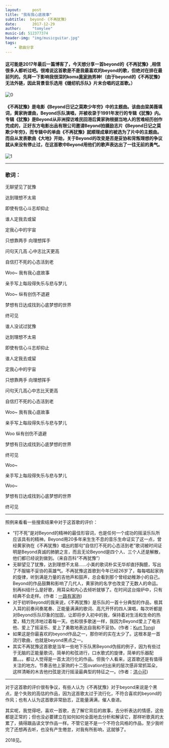 ```yaml
---
layout:     post
title: "我有我心底故事"
subtitle:  beyond-《不再犹豫》
date:       2017-12-29
author:     "tomylee"
music-id: 512377374
header-img: "img/musicguitar.jpg"
tags:
    - 歌曲分享
---
```

#### 这可能是2017年最后一篇博客了，今天想分享一首beyond的《不再犹豫》,相信很多人都听过吧。很难说这首歌是不是我最喜欢的beyond的歌，但绝对在排在最前列的。先拜一下影响我很深的koma[黄家驹](http://www.bing.com/knows/search?q=%E9%BB%84%E5%AE%B6%E9%A9%B9&mkt=zh-cn&FORM=BKACAI)男神!（由于beyond的《不再犹豫》无法外链，因此背景音乐选用《缝纫机乐队》片末合唱的这首歌。）
![0](http://p0.ifengimg.com/pmop/2017/0701/E28D75A3E73F4FD2C36FE33FD8E8F7458A49E0C7_size72_w1024_h744.jpeg)

#### 《不再犹豫》是电影《Beyond日记之莫欺少年穷》中的主题曲。该曲由梁美薇填词，黄家驹谱曲，Beyond乐队演唱，并被收录于1991年发行的专辑《犹豫》内。专辑《犹豫》是Beyond从非洲探访难民回港后黄家驹根据当地人的苦难经历创作完成的，正好东方电影出品有限公司邀请Beyond拍摄励志片《Beyond日记之莫欺少年穷》，而专辑中的单曲《不再犹豫》就顺理成章的被选为了片中的主题曲。而自从发表歌曲《大地》开始，关于Beyond的改变是否是妥协和背叛理想的争议就从来没有停止过，在这首歌中Beyond用他们的歌声表达出了一往无前的勇气。

![1](http://img1.cache.netease.com/catchpic/9/97/979BBE9E1D80CD1C2211FC622D5CD07B.jpg)

---

### 歌词：
无聊望见了犹豫

达到理想不太易

即使有信心斗志却抑止

谁人定我去或留

定我心中的宇宙

只想靠两手 向理想挥手

问句天几高 心中志比天更高

自信打不死的心态活到老

Woo~ 我有我心底故事

亲手写上每段得失乐与悲与梦儿

Woo~ 纵有创伤不退避

梦想有日达成找到心底梦想的世界

终可见

谁人没试过犹豫

达到理想不太易

即使有信心斗志却抑止

谁人定我去或留

定我心中的宇宙

只想靠两手 向理想挥手

问句天几高心中志比天更高

自信打不死的心态活到老

Woo~ 我有我心底故事

亲手写上每段得失乐与悲与梦儿

Woo 纵有创伤不退避

梦想有日达成找到心底梦想的世界

终可见

Woo~

亲手写上每段得失乐与悲与梦儿

Woo~

梦想有日达成找到心底梦想的世界

终可见

---
照例来看看一些搜索结果中对于这首歌的评价：
- “打不死”是对Beyond的精神的最佳形容词，也是任何一个成功的摇滚乐队所应该具有的精神。Beyond用20多年来生生不息的音乐生命证实了这一点，曾经黄家驹在《不再犹豫》唱出的那句“自信打不死的心态活到老”歌词被时间证明是Beyond真诚的肺腑之言，而且无论Beyond是四个人、三个人还是解散，他们都已经说到做到。（来自百科“不再犹豫”）
- 无聊望见了犹豫，达到理想不太易……小美的歌词朴实无华却直抒胸臆，写出了不服输不妥协的英雄气。不再犹豫这首歌到今年已经26岁了，每每唱起家驹的旋律，听到满是力量的吉他声和鼓声，总会看到那个曾经幼稚渺小的自己。Beyond的作品鼓舞和影响了几代人，黄家驹的名字也改变了无数人的命运。别再纠结什么是好歌，用耳朵和内心去倾听就够了。在时间这台熔炉中，只有经典不会走样。(作者：[一路有家驹](https://www.zhihu.com/question/57219908/answer/193243348))
- 对于初听Beyond的我来说，《不再犹豫》是乐队的一首十分典型的作品，极其入耳的前奏间奏尾奏、正能量满满的歌词、高亢开怀的四人演唱，每次听都是对Beyond乐队印象的加固，让即将步入初中的我，保持着对生活和生命的热爱，精力充沛地过着每一天。也和很多歌迷一样，我因为Beyond爱上了电吉他、爱上了摇滚乐、爱上了勇敢地表达自我和不妥协。(作者：[Kurt Tong](https://www.zhihu.com/question/57219908/answer/209402117))
- 如果这是你最喜欢的beyond作品之一，那你听的实在太少了。这根本是一首流行歌曲，也就是beyond黑点之一。
- 其实不再犹豫这首歌是当年一些地下乐队黑Beyond伪摇的例子，因为有些过于无脑的正能量歌词，简单的和弦进行，口水歌式的旋律，简单的乐器配置。。。都让人觉得是一首太流行化的作品。但我个人看来，这首歌还是有值得关注的地方。节奏吉他上家驹的十二弦ovation扫出来的层次感非常抓耳朵，这样清晰的木吉他扫弦是流行摇滚最典型的特征之一。(作者：[洪小可](https://www.zhihu.com/question/57219908/answer/194283622))

---
对于这首歌的评价很有争议，有些人认为《不再犹豫》对于beyond来说是个黑点，是个失败的高估的作品，因为这首歌太过于流行化，不符合喜欢的beyond的作风；也有人认为这首歌非常励志，正能量满满，催人奋进。

其实呢，我觉得吧，喜欢一首歌，去了解它背后的故事，去分析表达的情感，这些都是正常的；但也没必要建立在如何如何全面地去分析和解读它，那样听歌真的太累了，搞得跟品读文学作品一样。不管它是不是一个不符合风格的作品，至少我听完了还想再去听，也没有产生倦怠，对我有所影响，这就够了。

2018见。
